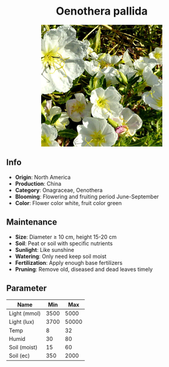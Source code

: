 <h1 align='center'>Oenothera pallida</h1>
<p align="center">
    <img 
        align='center'
        width='320'
        src="../images/oenothera pallida.png" 
        alt='Oenothera pallida' />
</p>

## Info

 - **Origin**: North America
 - **Production**: China
 - **Category**: Onagraceae, Oenothera
 - **Blooming**: Flowering and fruiting period June-September
 - **Color**: Flower color white, fruit color green

## Maintenance

 - **Size**: Diameter ≥ 10 cm, height 15-20 cm
 - **Soil**: Peat or soil with specific nutrients
 - **Sunlight**: Like sunshine
 - **Watering**: Only need keep soil moist
 - **Fertilization**: Apply enough base fertilizers
 - **Pruning**: Remove old, diseased and dead leaves timely

## Parameter

| Name         | Min  | Max   |
|--------------|------|-------|
| Light (mmol) | 3500 | 5000  |
| Light (lux)  | 3700 | 50000 |
| Temp         | 8    | 32    |
| Humid        | 30   | 80    |
| Soil (moist) | 15   | 60    |
| Soil (ec)    | 350  | 2000  |